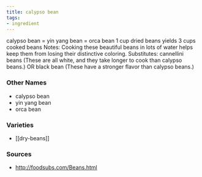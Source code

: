 ```yaml
---
title: calypso bean
tags:
- ingredient
---
```

calypso bean = yin yang bean = orca bean 1 cup dried beans yields 3 cups cooked beans Notes: Cooking these beautiful beans in lots of water helps keep them from losing their distinctive coloring. Substitutes: cannellini beans (These are all white, and they take longer to cook than calypso beans.) OR black bean (These have a stronger flavor than calypso beans.)

### Other Names

* calypso bean
* yin yang bean
* orca bean

### Varieties

* [[dry-beans]]

### Sources
* http://foodsubs.com/Beans.html
